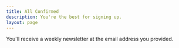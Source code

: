 ```yaml
---
title: All Confirmed
description: You're the best for signing up.
layout: page
---
```


You'll receive a weekly newsletter at the email address you provided.
